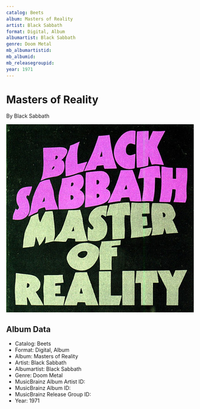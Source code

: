 ```yaml
---
catalog: Beets
album: Masters of Reality
artist: Black Sabbath
format: Digital, Album
albumartist: Black Sabbath
genre: Doom Metal
mb_albumartistid: 
mb_albumid: 
mb_releasegroupid: 
year: 1971
---
```


# Masters of Reality

By Black Sabbath

![](../../assets/beetscovers/Black_Sabbath-Masters_of_Reality.jpg)

## Album Data

- Catalog: Beets
- Format: Digital, Album
- Album: Masters of Reality
- Artist: Black Sabbath
- Albumartist: Black Sabbath
- Genre: Doom Metal
- MusicBrainz Album Artist ID: 
- MusicBrainz Album ID: 
- MusicBrainz Release Group ID: 
- Year: 1971

